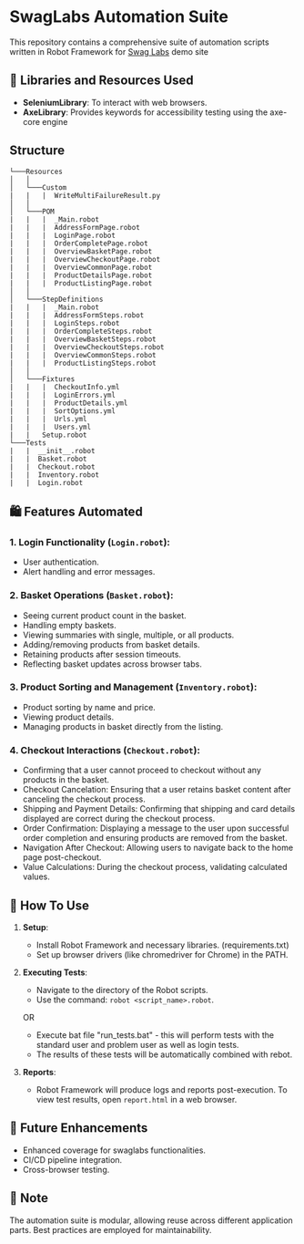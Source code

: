 # SwagLabs Automation Suite

This repository contains a comprehensive suite of automation scripts written in Robot Framework for [Swag Labs](https://www.saucedemo.com/) demo site



## 📌 Libraries and Resources Used

- **SeleniumLibrary**: To interact with web browsers.
- **AxeLibrary**: Provides keywords for accessibility testing using the axe-core engine

## Structure

```
└───Resources
│   │
│   └───Custom
|   |   |  WriteMultiFailureResult.py
│   │
│   └───POM
|   |   |  _Main.robot
|   |   |  AddressFormPage.robot
|   |   |  LoginPage.robot
|   |   |  OrderCompletePage.robot
|   |   |  OverviewBasketPage.robot
|   |   |  OverviewCheckoutPage.robot
|   |   |  OverviewCommonPage.robot
|   |   |  ProductDetailsPage.robot
|   |   |  ProductListingPage.robot
│   │
│   └───StepDefinitions
|   |   |  _Main.robot
|   |   |  AddressFormSteps.robot
|   |   |  LoginSteps.robot
|   |   |  OrderCompleteSteps.robot
|   |   |  OverviewBasketSteps.robot
|   |   |  OverviewCheckoutSteps.robot
|   |   |  OverviewCommonSteps.robot
|   |   |  ProductListingSteps.robot
│   │
│   └───Fixtures
|   |   |  CheckoutInfo.yml
|   |   |  LoginErrors.yml
|   |   |  ProductDetails.yml
|   |   |  SortOptions.yml
|   |   |  Urls.yml
|   |   |  Users.yml
|   |   Setup.robot
└───Tests
|   |  __init__.robot
|   |  Basket.robot
|   |  Checkout.robot
|   |  Inventory.robot
|   |  Login.robot
```

## 🛍 Features Automated

### 1. **Login Functionality** (`Login.robot`):

- User authentication.
- Alert handling and error messages.

### 2. **Basket Operations** (`Basket.robot`):

- Seeing current product count in the basket.
- Handling empty baskets.
- Viewing summaries with single, multiple, or all products.
- Adding/removing products from basket details.
- Retaining products after session timeouts.
- Reflecting basket updates across browser tabs.

### 3. **Product Sorting and Management** (`Inventory.robot`):

- Product sorting by name and price.
- Viewing product details.
- Managing products in basket directly from the listing.

### 4. **Checkout Interactions** (`Checkout.robot`):

- Confirming that a user cannot proceed to checkout without any products in the basket.
- Checkout Cancelation: Ensuring that a user retains basket content after canceling the checkout process.
- Shipping and Payment Details: Confirming that shipping and card details displayed are correct during the checkout process.
- Order Confirmation: Displaying a message to the user upon successful order completion and ensuring products are removed from the basket.
- Navigation After Checkout: Allowing users to navigate back to the home page post-checkout.
- Value Calculations: During the checkout process, validating calculated values.

## 🔧 How To Use

1. **Setup**:
   - Install Robot Framework and necessary libraries. (requirements.txt)
   - Set up browser drivers (like chromedriver for Chrome) in the PATH.

2. **Executing Tests**:
   - Navigate to the directory of the Robot scripts.
   - Use the command: `robot <script_name>.robot`.

   OR
   
   - Execute bat file "run_tests.bat" - this will perform tests with the standard user and problem user as well as login tests.
   - The results of these tests will be automatically combined with rebot.

3. **Reports**:
   - Robot Framework will produce logs and reports post-execution. To view test results, open `report.html` in a web browser.

## 🚀 Future Enhancements

- Enhanced coverage for swaglabs functionalities.
- CI/CD pipeline integration.
- Cross-browser testing.

## 📝 Note

The automation suite is modular, allowing reuse across different application parts. Best practices are employed for maintainability.
